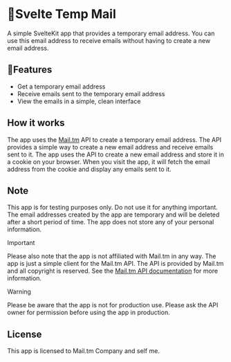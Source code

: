 # 📧Svelte Temp Mail

A simple SvelteKit app that provides a temporary email address.
You can use this email address to receive emails without having to create a new email address.

## 🤔Features

- Get a temporary email address
- Receive emails sent to the temporary email address
- View the emails in a simple, clean interface

## How it works

The app uses the [Mail.tm](https://mail.tm/) API to create a temporary email address.
The API provides a simple way to create a new email address and receive emails sent to it.
The app uses the API to create a new email address and store it in a cookie on your browser.
When you visit the app, it will fetch the email address from the cookie and display any emails sent to it.

## Note

This app is for testing purposes only. Do not use it for anything important.
The email addresses created by the app are temporary and will be deleted after a short period of time.
The app does not store any of your personal information.

> [!IMPORTANT]
> Please also note that the app is not affiliated with Mail.tm in any way.
> The app is just a simple client for the Mail.tm API.
> The API is provided by Mail.tm and all copyright is reserved.
> See the [Mail.tm API documentation](https://docs.mail.tm/) for more information.

> [!WARNING]
> Please be aware that the app is not for production use.
> Please ask the API owner for permission before using the app in production.

## License

This app is licensed to Mail.tm Company and self me.
